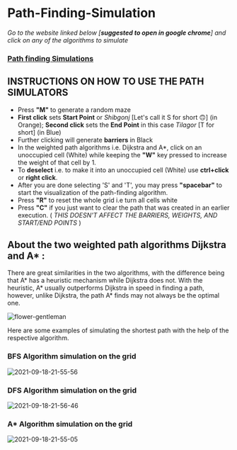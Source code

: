 # Path-Finding-Simulation

*Go to the website linked below [**suggested to open in google chrome**] and click on any of the algorithms to simulate*

### [Path finding Simulations](https://haaasiiiib.github.io/Shortest-path-simulator/)



## INSTRUCTIONS ON HOW TO USE THE PATH SIMULATORS

- Press **"M"** to generate a random maze
- **First click** sets **Start Point** or *Shibgonj* [Let's call it S for short 🙃] (in Orange); **Second click** sets the **End Point** in this case *Tilagor* [T for short] (in Blue)
- Further clicking will generate **barriers** in Black
- In the weighted path algorithms i.e. Dijkstra and A*, click on an unoccupied cell (White) while keeping the **"W"** key pressed to increase the weight of that cell by 1.
- To **deselect** i.e. to make it into an unoccupied cell (White) use **ctrl+click** or **right click**.
- After you are done selecting 'S' and 'T', you may press **"spacebar"** to start the visualization of the path-finding algorithm.
- Press **"R"** to reset the whole grid i.e turn all cells white
- Press **"C"** if you just want to clear the path that was created in an earlier execution. ( *THIS DOESN'T AFFECT THE BARRIERS, WEIGHTS, AND START/END POINTS* )



## About the two weighted path algorithms Dijkstra and A* : 

There are great similarities in the two algorithms, with the difference being that
A* has a heuristic mechanism while Dijkstra does not. With the heuristic, A* 
usually outperforms Dijkstra in speed in finding a path, however, unlike Dijkstra,
the path A* finds may not always be the optimal one.

![flower-gentleman](https://github.com/HaaaSiiiib/Shortest-path-simulator/assets/46790885/bb984b9d-22f6-4d85-95de-a7a079679d58)



Here are some examples of simulating the shortest path with the help of the respective algorithm. 

### BFS Algorithm simulation on the grid

![2021-09-18-21-55-56](https://user-images.githubusercontent.com/72869428/133895792-f9e03aff-66f8-40a9-8b69-8e024b8f065b.gif)


### DFS Algorithm simulation on the grid

![2021-09-18-21-56-46](https://user-images.githubusercontent.com/72869428/133895803-2797eaf1-c889-465e-a41a-f57e84cf74e0.gif)


### A* Algorithm simulation on the grid

![2021-09-18-21-55-05](https://user-images.githubusercontent.com/72869428/133895762-3578ece5-f1cd-4db5-a0cc-31076d3af4fc.gif)
